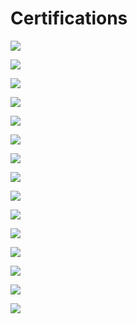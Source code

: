 # Certifications

![](./images/6-attestationExpleo-page-00001.jpg)

![](./images/7-Attestation%20de%20Stage-IDEMIA-page-00001.jpg)

![](./images/certificate-CAN%20and%20CAN%20FD%20Protocol%20and%20Physical%20Layer%20Basics-page-00001.jpg)

![](./images/certificate-Designing%20and%20Implementing%20a%20CAN%20FD%20Network-page-00001.jpg)

![](./images/certificate-8%20Bit%20Microcontrollers-%20Architecture%20of%20the%20PIC16-page-00001.jpg)

![](./images/certificate-MPLAB®%20Code%20Configurator%20(MCC)%20For%20Simplified%20Embedded%20Software%20Development.-page-00001.jpg)

![](./images/Low%20Dropout%20Regulator%20Basics%20(LDO)-page-00001.jpg)

![](./images/11-certificat-linux-page-00001.jpg)

![](./images/14-Embedded%20machine%20learning-page-00001.jpg)

![](./images/13-certificate_FOMO-page-00001.jpg)

![](./images/15-iot_embedded-page-00001.jpg)

![](./images/certificate-page-00001.jpg)

![](./images/certificate2-page-00001.jpg)

![](./images/10-EE%20TIME%20EVENT-%20AI%20ANYWHERE-page-00001.jpg)

![](./images/7-Conférence%20SADASC-page-00001.jpg)